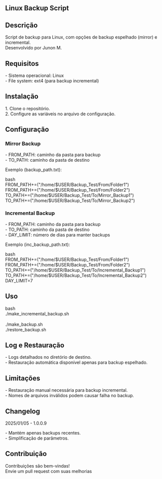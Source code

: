 <h2>Linux Backup Script</h2>

<h2>Descrição</h2>

<p>Script de backup para Linux, com opções de backup espelhado (mirror) e incremental.<br>
Desenvolvido por Junon M.</p>

<h2>Requisitos</h2>

<p>- Sistema operacional: Linux<br>
- File system: ext4 (para backup incremental)</p>

<h2>Instalação</h2>

<p>1. Clone o repositório.<br>
2. Configure as variáveis no arquivo de configuração.</p>

<h2>Configuração</h2>

<h3>Mirror Backup</h3>

<p>- FROM_PATH: caminho da pasta para backup<br>
- TO_PATH: caminho da pasta de destino</p>

<p>Exemplo (backup_path.txt):</p>

<p>bash<br>
FROM_PATH+=("/home/$USER/Backup_Test/From/Folder1")<br>
FROM_PATH+=("/home/$USER/Backup_Test/From/Folder2")<br>
TO_PATH+=("/home/$USER/Backup_Test/To/Mirror_Backup1")<br>
TO_PATH+=("/home/$USER/Backup_Test/To/Mirror_Backup2")</p>

<h3>Incremental Backup</h3>

<p>- FROM_PATH: caminho da pasta para backup<br>
- TO_PATH: caminho da pasta de destino<br>
- DAY_LIMIT: número de dias para manter backups</p>

<p>Exemplo (inc_backup_path.txt):</p>

<p>bash<br>
FROM_PATH+=("/home/$USER/Backup_Test/From/Folder1")<br>
FROM_PATH+=("/home/$USER/Backup_Test/From/Folder2")<br>
TO_PATH+=("/home/$USER/Backup_Test/To/Incremental_Backup1")<br>
TO_PATH+=("/home/$USER/Backup_Test/To/Incremental_Backup2")<br>
DAY_LIMIT=7</p>

<h2>Uso</h2>

<p>bash<br>
./make_incremental_backup.sh<br><br>
./make_backup.sh<br>
./restore_backup.sh</p>

<h2>Log e Restauração</h2>

<p>- Logs detalhados no diretório de destino.<br>
- Restauração automática disponível apenas para backup espelhado.</p>

<h2>Limitações</h2>

<p>- Restauração manual necessária para backup incremental.<br>
- Nomes de arquivos inválidos podem causar falha no backup.</p>

<h2>Changelog</h2>

<p>2025/01/05 - 1.0.0.9</p>

<p>- Mantém apenas backups recentes.<br>
- Simplificação de parâmetros.</p>

<h2>Contribuição</h2>

<p>Contribuições são bem-vindas!<br>
Envie um pull request com suas melhorias</p>
